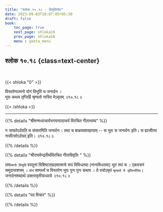 ```yaml
---
title: "श्लोक १०.१८ - विभूतियोग"
date: 2023-09-03T18:07:05+05:30
draft: false
book:
    toc_page: true
    next_page: shloka19
    prev_page: shloka16
    menu : geeta_menu
---
```




## श्लोक १०.१८ {class=text-center}

<br/>

{{< shloka  "0"  >}}

विस्तरेणात्मनो योगं विभूतिं च जनार्दन ।   
भूयः कथय तृप्तिर्हि श्रृण्वतो नास्ति मेऽमृतम् ॥१०.१८॥  

{{< /shloka >}}

---


{{% details "श्रीमन्मध्वाचार्यभगवत्पादाचर्य विरचित  गीताभाष्य" %}}

न जायतेऽर्दयति च संसारमिति जनार्दनः। तथा च बाभ्रव्यशाखायाम् -- स भूतः स जनार्दनः इति। 
स ह्यासीत्स नासीत्सोऽर्दयत् इति। ॥१०.१८॥  

{{% /details %}}



{{% details "श्रीराघवेन्द्रतीर्थविरचित गीताविवृतिः " %}}

तमा`त्मनो विभूतिं` वस्तूनां विशिष्टताप्रदमात्मनो रूपं विविधतया
(नानाविधतया) भूतं रूपं च । एकवचनं समुदायाशयम्‌ । `योगं` 
सामर्थ्यं च विस्तरेण भूयः पुनः पुनः कथय । ते वचोऽमृतं 
`श्रृण्वतो मे तृप्तिर्नास्ति`। 
जनार्दनशब्दार्थ उक्तस्तृतीयाध्याये ॥१०.१८॥

{{% /details %}}



{{% details "पद विचार" %}}


{{% /details %}}

